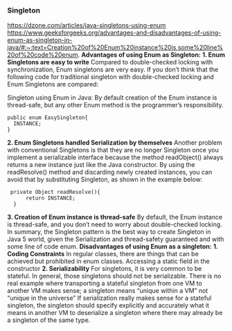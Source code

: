 ### Singleton
https://dzone.com/articles/java-singletons-using-enum
https://www.geeksforgeeks.org/advantages-and-disadvantages-of-using-enum-as-singleton-in-java/#:~:text=Creation%20of%20Enum%20instance%20is,some%20line%20of%20code%20enum.
**Advantages of using Enum as Singleton:**
**1. Enum Singletons are easy to write**
Compared to double-checked locking with synchronization, Enum singletons are very easy. If you don’t think that the following code for traditional singleton with double-checked locking and Enum Singletons are compared:

Singleton using Enum in Java: By default creation of the Enum instance is thread-safe, but any other Enum method is the programmer’s responsibility.
```
public enum EasySingleton{
  INSTANCE;
}
```
**2. Enum Singletons handled Serialization by themselves**
Another problem with conventional Singletons is that they are no longer Singleton once you implement a serializable interface because the method readObject() always returns a new instance just like the Java constructor. By using the readResolve() method and discarding newly created instances, you can avoid that by substituting Singleton, as shown in the example below:
```
 private Object readResolve(){
      return INSTANCE;
  }
```
**3. Creation of Enum instance is thread-safe**
By default, the Enum instance is thread-safe, and you don’t need to worry about double-checked locking.
In summary, the Singleton pattern is the best way to create Singleton in Java 5 world, given the Serialization and thread-safety guaranteed and with some line of code enum.
**Disadvantages of using Enum as a singleton:**
**1. Coding Constraints**
In regular classes, there are things that can be achieved but prohibited in enum classes. Accessing a static field in the constructor
**2. Serializability**
For singletons, it is very common to be stateful. In general, those singletons should not be serializable. There is no real example where transporting a stateful singleton from one VM to another VM makes sense; a singleton means “unique within a VM” not “unique in the universe”
If serialization really makes sense for a stateful singleton, the singleton should specify explicitly and accurately what it means in another VM to deserialize a singleton where there may already be a singleton of the same type.
<!--stackedit_data:
eyJoaXN0b3J5IjpbLTE1ODEzMTA0NCwtNDk2OTIwMTQzXX0=
-->